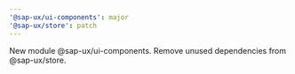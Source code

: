 ```yaml
---
'@sap-ux/ui-components': major
'@sap-ux/store': patch
---
```


New module @sap-ux/ui-components. Remove unused dependencies from @sap-ux/store.
